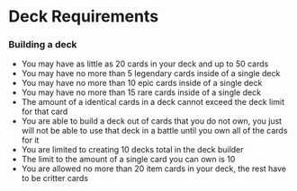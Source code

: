 # Deck Requirements

### Building a deck
- You may have as little as 20 cards in your deck and up to 50 cards
- You may have no more than 5 legendary cards inside of a single deck
- You may have no more than 10 epic cards inside of a single deck
- You may have no more than 15 rare cards inside of a single deck
- The amount of a identical cards in a deck cannot exceed the deck limit for that card
- You are able to build a deck out of cards that you do not own, you just will not be able to use that deck in a battle until you own all of the cards for it
- You are limited to creating 10 decks total in the deck builder
- The limit to the amount of a single card you can own is 10
- You are allowed no more than 20 item cards in your deck, the rest have to be critter cards
